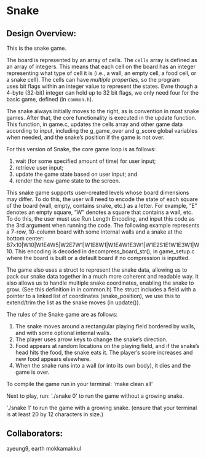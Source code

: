 Snake
===========================

## Design Overview:
This is the snake game. 

The board is represented by an array of cells. The `cells` array is defined as an array of integers. This means that each cell on the board has an integer representing what type of cell it is (i.e., a wall, an empty cell, a food cell, or a snake cell). The cells can have *multiple properties*, so the program uses bit flags within an integer value to represent the states. Evne though a 4-byte (32-bit) integer can hold up to 32 bit flags, we only need four for the basic game, defined (in `common.h`). 

The snake always initially moves to the right, as is convention in most snake games. After that, the core functionality is executed in the update function. This function, in game.c, updates the cells array and other game data according to input, including the g_game_over and g_score global variables when needed, and the snake’s position if the game is not over.

For this version of Snake, the core game loop is as follows:
1. wait (for some specified amount of time) for user input;
2. retrieve user input;
3. update the game state based on user input; and
4. render the new game state to the screen.

This snake game supports user-created levels whose board dimensions may differ. To do this, the user will need to encode the state of each square of the board (wall, empty, contains snake, etc.) as a letter. For example, “E” denotes an empty square, “W” denotes a square that contains a wall, etc. To do this, the user must use Run Length Encoding, and input this code as the 3rd argument when running the code. The following example represents a 7-row, 10-column board with some internal walls and a snake at the bottom center: B7x10|W10|W1E4W5|W2E7W1|W1E8W1|W1E4W1E3W1|W1E2S1E1W1E3W1|W10. This encoding is decoded in decompress_board_str(), in game_setup.c where the board is built or a default board if no compression is inputted. 

The game also uses a struct to represent the snake data, allowing us to pack our snake data together in a much more coherent and readable way. It also allows us to handle multiple snake coordinates, enabling the snake to grow. (See this definition in in common.h) The struct includes a field with a pointer to a linked list of coordinates (snake_position), we use this to extend/trim the list as the snake moves (in update()).

The rules of the Snake game are as follows:
1. The snake moves around a rectangular playing field bordered by walls, and with some optional internal walls.
2. The player uses arrow keys to change the snake’s direction.
3. Food appears at random locations on the playing field, and if the snake’s head hits the food, the snake eats it. The player’s score increases and new food appears elsewhere.
4. When the snake runs into a wall (or into its own body), it dies and the game is over.

To compile the game run in your terminal: 
'make clean all'

Next to play, run: 
'./snake 0' to run the game without a growing snake. 

'./snake 1' to run the game with a growing snake. 
(ensure that your terminal is at least 20 by 12 characters in size.)

## Collaborators: 
ayeung9, earth mokkamakkul
